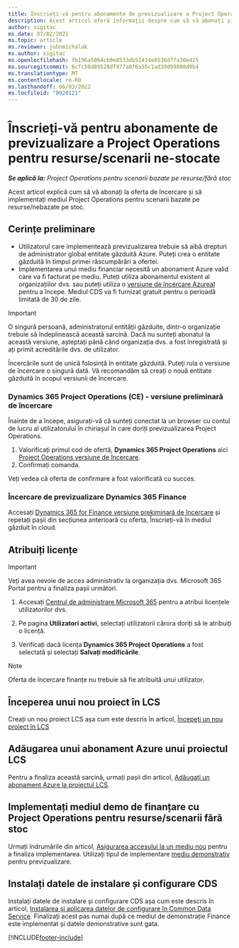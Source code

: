 ```yaml
---
title: Înscrieți-vă pentru abonamente de previzualizare a Project Operations pentru resurse/scenarii ne-stocate
description: Acest articol oferă informații despre cum să vă abonați și să implementați Project Operations pentru resurse/scenarii care nu sunt bazate pe stoc.
author: sigitac
ms.date: 07/02/2021
ms.topic: article
ms.reviewer: johnmichalak
ms.author: sigitac
ms.openlocfilehash: fb196a50b4cb9e8533db52414e8536d77a30e425
ms.sourcegitcommit: 6cfc50d89528df977a8f6a55c1ad39d99800d9b4
ms.translationtype: MT
ms.contentlocale: ro-RO
ms.lasthandoff: 06/03/2022
ms.locfileid: "8920121"
---
```

# <a name="sign-up-for-project-operations-preview-subscriptions-for-resource-non-stocked-scenarios"></a>Înscrieți-vă pentru abonamente de previzualizare a Project Operations pentru resurse/scenarii ne-stocate

_**Se aplică la:** Project Operations pentru scenarii bazate pe resurse/fără stoc_



Acest articol explică cum să vă abonați la oferta de încercare și să implementați mediul Project Operations pentru scenarii bazate pe resurse/nebazate pe stoc.

## <a name="prerequisites"></a>Cerințe preliminare
- Utilizatorul care implementează previzualizarea trebuie să aibă drepturi de administrator global entitate găzduită Azure. Puteți crea o entitate găzduită în timpul primei răscumpărări a ofertei. 
- Implementarea unui mediu financiar necesită un abonament Azure valid care va fi facturat pe mediu. Puteți utiliza abonamentul existent al organizațiilor dvs. sau puteți utiliza o [versiune de încercare Azureal](https://azure.microsoft.com/free/) pentru a începe. Mediul CDS va fi furnizat gratuit pentru o perioadă limitată de 30 de zile.

> [!IMPORTANT]
> O singură persoană, administratorul entității găzduite, dintr-o organizație trebuie să îndeplinească această sarcină. Dacă nu sunteți abonatul la această versiune, așteptați până când organizația dvs. a fost înregistrată și ați primit acreditările dvs. de utilizator.
> 
> Încercările sunt de unică folosință în entitate găzduită. Puteți rula o versiune de încercare o singură dată. Vă recomandăm să creați o nouă entitate găzduită în scopul versiunii de încercare.


### <a name="dynamics-365-project-operations-ce---preview-trial"></a>Dynamics 365 Project Operations (CE) - versiune preliminară de încercare 

Înainte de a începe, asigurați-vă că sunteți conectat la un browser cu contul de lucru al utilizatorului în chiriașul în care doriți previzualizarea Project Operations.

1. Valorificați primul cod de ofertă, **Dynamics 365 Project Operations** aici [Project Operations versiune de încercare](https://aka.ms/try-po).
2. Confirmați comanda.

  Veți vedea că oferta de confirmare a fost valorificată cu succes.

### <a name="dynamics-365-finance-preview-trial"></a>Încercare de previzualizare Dynamics 365 Finance

Accesați [Dynamics 365 for Finance versiune prekiminară de încercare](https://aka.ms/trypoche) și repetați pașii din secțiunea anterioară cu oferta, Înscrieți-vă în mediul găzduit în cloud.  

## <a name="assign-licenses"></a>Atribuiți licențe

> [!IMPORTANT]
> Veți avea nevoie de acces administrativ la organizația dvs. Microsoft 365 Portal pentru a finaliza pașii următori.

1. Accesați [Centrul de administrare Microsoft 365](https://portal.office.com/) pentru a atribui licențele utilizatorilor dvs.

2. Pe pagina **Utilizatori activi**, selectați utilizatorii cărora doriți să le atribuiți o licență.

3. Verificați dacă licența **Dynamics 365 Project Operations** a fost selectată și selectați **Salvați modificările**.

> [!NOTE]
> Oferta de încercare finanțe nu trebuie să fie atribuită unui utilizator.

## <a name="start-a-new-project-in-lcs"></a>Începerea unui nou proiect în LCS

Creați un nou proiect LCS așa cum este descris în articol, [Începeți un nou proiect în LCS](create-lcs-project.md)

## <a name="add-an-azure-subscription-to-an-lcs-project"></a>Adăugarea unui abonament Azure unui proiectul LCS

Pentru a finaliza această sarcină, urmați pașii din articol, [Adăugați un abonament Azure la proiectul LCS](resource-add-azure-subscription-lcs-project.md).

## <a name="deploy-finance-demo-environment-with-project-operations-for-resourcenon-stocked-scenarios"></a>Implementați mediul demo de finanțare cu Project Operations pentru resurse/scenarii fără stoc

Urmați îndrumările din articol, [Asigurarea accesului la un mediu nou](resource-provision-new-environment.md) pentru a finaliza implementarea. Utilizați tipul de implementare [mediu demonstrativ](/dynamics365/fin-ops-core/dev-itpro/deployment/deploy-demo-environment) pentru previzualizare. 

## <a name="install-cds-setup-and-configuration-data"></a>Instalați datele de instalare și configurare CDS

Instalați datele de instalare și configurare CDS așa cum este descris în articol, [Instalarea și aplicarea datelor de configurare în Common Data Service](resource-apply-pro-setup-config-data.md).
Finalizați acest pas numai după ce mediul de demonstrație Finance este implementat și datele demonstrative sunt gata.


[!INCLUDE[footer-include](../includes/footer-banner.md)]
